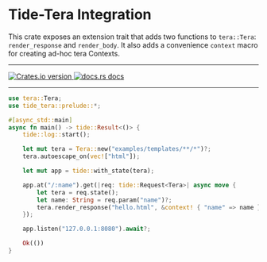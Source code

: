 # Tide-Tera Integration

This crate exposes an extension trait that adds two functions to
`tera::Tera`: `render_response` and `render_body`. It also adds a
convenience `context` macro for creating ad-hoc tera Contexts.

---

<a href="https://crates.io/crates/tide-tera">
<img src="https://img.shields.io/crates/v/tide-tera.svg?style=flat-square"
alt="Crates.io version" />
</a>

<a href="https://docs.rs/tide-tera">
<img src="https://img.shields.io/badge/docs-latest-blue.svg?style=flat-square"
alt="docs.rs docs" />
</a>

---

```rust
use tera::Tera;
use tide_tera::prelude::*;

#[async_std::main]
async fn main() -> tide::Result<()> {
    tide::log::start();

    let mut tera = Tera::new("examples/templates/**/*")?;
    tera.autoescape_on(vec!["html"]);

    let mut app = tide::with_state(tera);

    app.at("/:name").get(|req: tide::Request<Tera>| async move {
        let tera = req.state();
        let name: String = req.param("name")?;
        tera.render_response("hello.html", &context! { "name" => name })
    });

    app.listen("127.0.0.1:8080").await?;

    Ok(())
}
```
